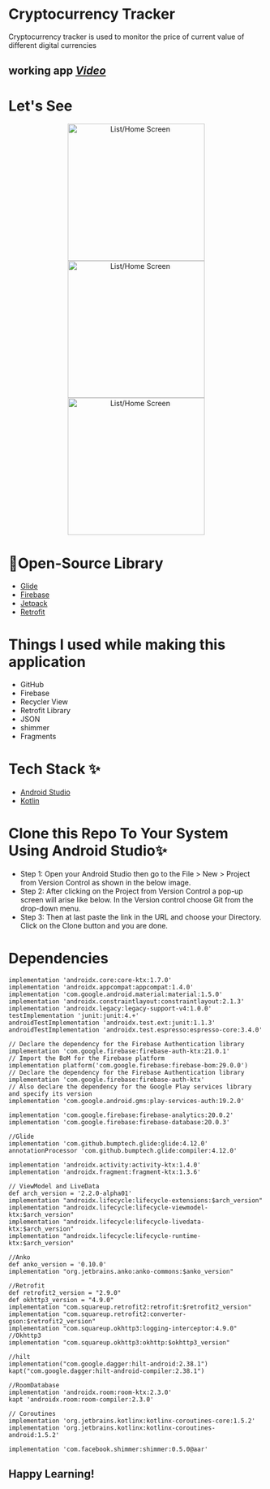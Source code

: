 
# **Cryptocurrency Tracker**
Cryptocurrency tracker is used to monitor the price of current value of different digital currencies
## working app *[Video](https://drive.google.com/file/d/16Cu1sorftvj-CFHfXNQhweCbcHRz8n08/view?usp=sharing)*

# Let's See
<p align="center">
  <img src="https://github.com/bhaveshppatil/triveous_cryptocurrency_tracker/blob/master/app/screenshots/Screenshot_1.jpg" width="270" alt="List/Home Screen">
  <img src="https://github.com/bhaveshppatil/triveous_cryptocurrency_tracker/blob/master/app/screenshots/Screenshot_2.jpg" width="270" alt="List/Home Screen">
  <img src="https://github.com/bhaveshppatil/triveous_cryptocurrency_tracker/blob/master/app/screenshots/Screenshot_3.jpg" width="270" alt="List/Home Screen">
  
</p>

# 🔗Open-Source Library

* [Glide](https://github.com/bumptech/glide)
* [Firebase](https://firebase.google.com/docs/auth)
* [Jetpack](https://developer.android.com/jetpack)
* [Retrofit](https://developer.android.com/jetpack)

# Things I used while making this application

* GitHub
* Firebase
* Recycler View
* Retrofit Library
* JSON
* shimmer
* Fragments

# Tech Stack ✨

* [Android Studio](https://developer.android.com/studio)
* [Kotlin](https://kotlinlang.org/)

# Clone this Repo To Your System Using Android Studio✨

* Step 1: Open your Android Studio then go to the File > New > Project from Version Control as shown in the below image.
* Step 2: After clicking on the Project from Version Control a pop-up screen will arise like below. In the Version control choose Git from the drop-down menu.
* Step 3: Then at last paste the link in the URL and choose your Directory. Click on the Clone button and you are done.

# Dependencies 

    implementation 'androidx.core:core-ktx:1.7.0'
    implementation 'androidx.appcompat:appcompat:1.4.0'
    implementation 'com.google.android.material:material:1.5.0'
    implementation 'androidx.constraintlayout:constraintlayout:2.1.3'
    implementation 'androidx.legacy:legacy-support-v4:1.0.0'
    testImplementation 'junit:junit:4.+'
    androidTestImplementation 'androidx.test.ext:junit:1.1.3'
    androidTestImplementation 'androidx.test.espresso:espresso-core:3.4.0'

    // Declare the dependency for the Firebase Authentication library
    implementation 'com.google.firebase:firebase-auth-ktx:21.0.1'
    // Import the BoM for the Firebase platform
    implementation platform('com.google.firebase:firebase-bom:29.0.0')
    // Declare the dependency for the Firebase Authentication library
    implementation 'com.google.firebase:firebase-auth-ktx'
    // Also declare the dependency for the Google Play services library and specify its version
    implementation 'com.google.android.gms:play-services-auth:19.2.0'

    implementation 'com.google.firebase:firebase-analytics:20.0.2'
    implementation 'com.google.firebase:firebase-database:20.0.3'

    //Glide
    implementation 'com.github.bumptech.glide:glide:4.12.0'
    annotationProcessor 'com.github.bumptech.glide:compiler:4.12.0'

    implementation 'androidx.activity:activity-ktx:1.4.0'
    implementation 'androidx.fragment:fragment-ktx:1.3.6'

    // ViewModel and LiveData
    def arch_version = '2.2.0-alpha01'
    implementation "androidx.lifecycle:lifecycle-extensions:$arch_version"
    implementation "androidx.lifecycle:lifecycle-viewmodel-ktx:$arch_version"
    implementation "androidx.lifecycle:lifecycle-livedata-ktx:$arch_version"
    implementation "androidx.lifecycle:lifecycle-runtime-ktx:$arch_version"

    //Anko
    def anko_version = '0.10.0'
    implementation "org.jetbrains.anko:anko-commons:$anko_version"

    //Retrofit
    def retrofit2_version = "2.9.0"
    def okhttp3_version = "4.9.0"
    implementation "com.squareup.retrofit2:retrofit:$retrofit2_version"
    implementation "com.squareup.retrofit2:converter-gson:$retrofit2_version"
    implementation "com.squareup.okhttp3:logging-interceptor:4.9.0"
    //Okhttp3
    implementation "com.squareup.okhttp3:okhttp:$okhttp3_version"

    //hilt
    implementation("com.google.dagger:hilt-android:2.38.1")
    kapt("com.google.dagger:hilt-android-compiler:2.38.1")

    //RoomDatabase
    implementation 'androidx.room:room-ktx:2.3.0'
    kapt 'androidx.room:room-compiler:2.3.0'

    // Coroutines
    implementation 'org.jetbrains.kotlinx:kotlinx-coroutines-core:1.5.2'
    implementation 'org.jetbrains.kotlinx:kotlinx-coroutines-android:1.5.2'

    implementation 'com.facebook.shimmer:shimmer:0.5.0@aar'
  
    
## Happy Learning!
